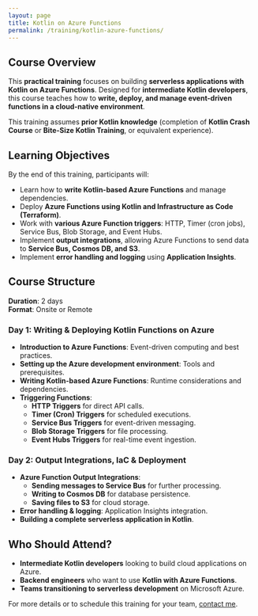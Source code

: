 ```yaml
---
layout: page
title: Kotlin on Azure Functions
permalink: /training/kotlin-azure-functions/
---
```


## Course Overview
This **practical training** focuses on building **serverless applications with Kotlin on Azure Functions**. Designed for **intermediate Kotlin developers**, this course teaches how to **write, deploy, and manage event-driven functions in a cloud-native environment**.

This training assumes **prior Kotlin knowledge** (completion of **Kotlin Crash Course** or **Bite-Size Kotlin Training**, or equivalent experience).

## Learning Objectives
By the end of this training, participants will:
- Learn how to **write Kotlin-based Azure Functions** and manage dependencies.
- Deploy **Azure Functions using Kotlin and Infrastructure as Code (Terraform)**.
- Work with **various Azure Function triggers**: HTTP, Timer (cron jobs), Service Bus, Blob Storage, and Event Hubs.
- Implement **output integrations**, allowing Azure Functions to send data to **Service Bus, Cosmos DB, and S3**.
- Implement **error handling and logging** using **Application Insights**.

## Course Structure
**Duration**: 2 days  
**Format**: Onsite or Remote

### **Day 1: Writing & Deploying Kotlin Functions on Azure**
- **Introduction to Azure Functions**: Event-driven computing and best practices.
- **Setting up the Azure development environment**: Tools and prerequisites.
- **Writing Kotlin-based Azure Functions**: Runtime considerations and dependencies.
- **Triggering Functions**:
    - **HTTP Triggers** for direct API calls.
    - **Timer (Cron) Triggers** for scheduled executions.
    - **Service Bus Triggers** for event-driven messaging.
    - **Blob Storage Triggers** for file processing.
    - **Event Hubs Triggers** for real-time event ingestion.

### **Day 2: Output Integrations, IaC & Deployment**
- **Azure Function Output Integrations**:
    - **Sending messages to Service Bus** for further processing.
    - **Writing to Cosmos DB** for database persistence.
    - **Saving files to S3** for cloud storage.
- **Error handling & logging**: Application Insights integration.
- **Building a complete serverless application in Kotlin**.

## Who Should Attend?
- **Intermediate Kotlin developers** looking to build cloud applications on Azure.
- **Backend engineers** who want to use **Kotlin with Azure Functions**.
- **Teams transitioning to serverless development** on Microsoft Azure.

For more details or to schedule this training for your team, [contact me](mailto:elenavanengelen@vintik.nl).
